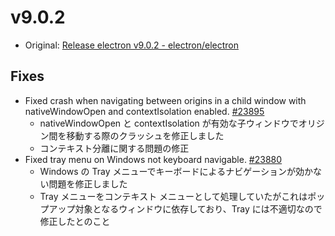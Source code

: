 # v9.0.2

- Original: [Release electron v9.0.2 - electron/electron](https://github.com/electron/electron/releases/tag/v9.0.2)

## Fixes

- Fixed crash when navigating between origins in a child window with nativeWindowOpen and contextIsolation enabled. [#23895](https://github.com/electron/electron/pull/23895)
  - nativeWindowOpen と contextIsolation が有効な子ウィンドウでオリジン間を移動する際のクラッシュを修正しました
  - コンテキスト分離に関する問題の修正
- Fixed tray menu on Windows not keyboard navigable. [#23880](https://github.com/electron/electron/pull/23880)
  - Windows の Tray メニューでキーボードによるナビゲーションが効かない問題を修正しました
  - Tray メニューをコンテキスト メニューとして処理していたがこれはポップアップ対象となるウィンドウに依存しており、Tray には不適切なので修正したとのこと
